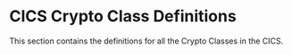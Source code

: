 # CICS Crypto Class Definitions

This section contains the definitions for all the Crypto Classes in the CICS.
